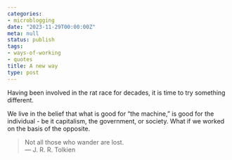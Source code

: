 ```yaml
---
categories:
- microblogging
date: "2023-11-29T00:00:00Z"
meta: null
status: publish
tags:
- ways-of-working
- quotes
title: A new way
type: post
---
```


Having been involved in the rat race for decades, it is time to try something
different.

We live in the belief that what is good for “the machine,” is good for the
individual - be it capitalism, the government, or society. What if we worked on
the basis of the opposite.

> Not all those who wander are lost.  
> — J. R. R. Tolkien

